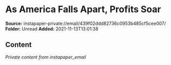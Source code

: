 # As America Falls Apart, Profits Soar

**Source:** instapaper-private://email/439f02ddd82736c0953b485cf5cee007/
**Folder:** Unread
**Added:** 2021-11-13T13:01:38




## Content
*Private content from instapaper_email*

